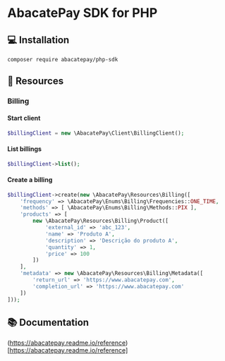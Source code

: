 # AbacatePay SDK for PHP

## 💻 Installation

```
composer require abacatepay/php-sdk
```

## 🌟 Resources

### Billing

#### Start client

```php
$billingClient = new \AbacatePay\Client\BillingClient();
```

#### List billings

```php
$billingClient->list();
```

#### Create a billing

```php
$billingClient->create(new \AbacatePay\Resources\Billing([
    'frequency' => \AbacatePay\Enums\Billing\Frequencies::ONE_TIME,
    'methods' => [ \AbacatePay\Enums\Billing\Methods::PIX ],
    'products' => [
        new \AbacatePay\Resources\Billing\Product([
            'external_id' => 'abc_123',
            'name' => 'Produto A',
            'description' => 'Descrição do produto A',
            'quantity' => 1,
            'price' => 100
        ])
    ],
    'metadata' => new \AbacatePay\Resources\Billing\Metadata([
        'return_url' => 'https://www.abacatepay.com',
        'completion_url' => 'https://www.abacatepay.com'
    ])
]));
```

## 📚 Documentation

(https://abacatepay.readme.io/reference)[https://abacatepay.readme.io/reference]
